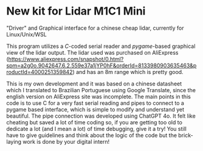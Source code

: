 # New kit for Lidar M1C1 Mini
"Driver" and Graphical interface for a chinese cheap lidar, currently for Linux/Unix/WSL


This program utilizes a *C*-coded serial reader and *pygame*-based graphical view of the lidar output. The lidar used was purchased on AliExpress (https://www.aliexpress.com/snapshot/0.html?spm=a2g0o.9042647.6.2.559e37a1jYP0hF&orderId=8133980903635463&productId=4000251359842) and has an 8m range which is pretty good. 

This is my own development and it was based on a chinese datasheet which I translated to Brazilian Portuguese using Google Translate, since the english version on AliExpress site was incomplete. 
The main points in this code is to use C for a very fast serial reading and pipes to connect to a pygame based interface, which is simple to modify and understand yet beautiful.
The pipe connection was developed using ChatGPT 4o. It felt like cheating but saved a lot of time coding so, if you are getting too old to dedicate a lot (and I mean a lot) of time debugging, give it a try! You still have to give guidelines and think about the logic of the code but the brick-laying work is done by your digital intern!
